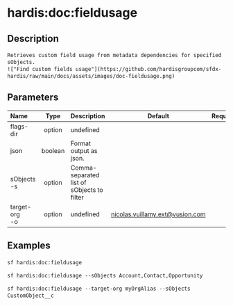 <!-- This file has been generated with command 'sf hardis:doc:plugin:generate'. Please do not update it manually or it may be overwritten -->
# hardis:doc:fieldusage

## Description


    Retrieves custom field usage from metadata dependencies for specified sObjects.
    !["Find custom fields usage"](https://github.com/hardisgroupcom/sfdx-hardis/raw/main/docs/assets/images/doc-fieldusage.png)
  

## Parameters

| Name              |  Type   | Description                                |              Default              | Required | Options |
|:------------------|:-------:|:-------------------------------------------|:---------------------------------:|:--------:|:-------:|
| flags-dir         | option  | undefined                                  |                                   |          |         |
| json              | boolean | Format output as json.                     |                                   |          |         |
| sObjects<br/>-s   | option  | Comma-separated list of sObjects to filter |                                   |          |         |
| target-org<br/>-o | option  | undefined                                  | <nicolas.vuillamy.ext@vusion.com> |          |         |

## Examples

```shell
sf hardis:doc:fieldusage
```

```shell
sf hardis:doc:fieldusage --sObjects Account,Contact,Opportunity
```

```shell
sf hardis:doc:fieldusage --target-org myOrgAlias --sObjects CustomObject__c
```


